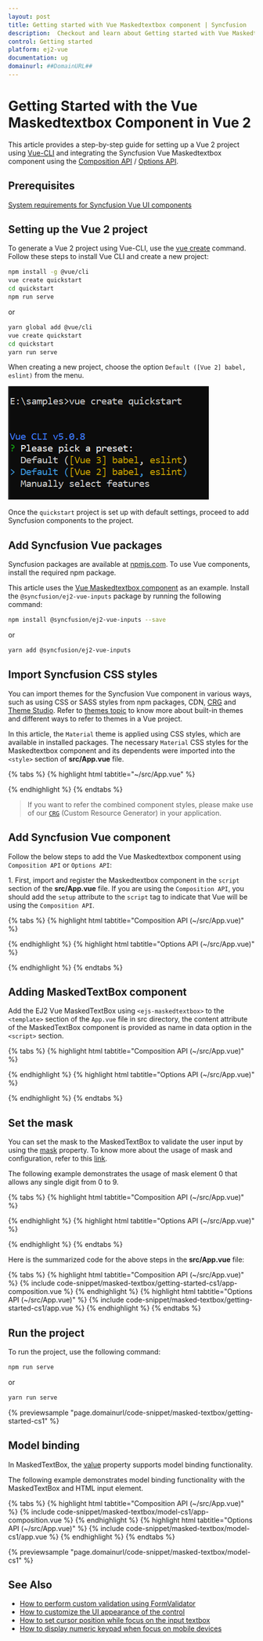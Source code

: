 ```yaml
---
layout: post
title: Getting started with Vue Maskedtextbox component | Syncfusion
description:  Checkout and learn about Getting started with Vue Maskedtextbox component of Syncfusion Essential JS 2 and more details.
control: Getting started 
platform: ej2-vue
documentation: ug
domainurl: ##DomainURL##
---
```


# Getting Started with the Vue Maskedtextbox Component in Vue 2

This article provides a step-by-step guide for setting up a Vue 2 project using [Vue-CLI](https://cli.vuejs.org/) and integrating the Syncfusion Vue Maskedtextbox component using the [Composition API](https://vuejs.org/guide/introduction.html#composition-api) / [Options API](https://vuejs.org/guide/introduction.html#options-api).


## Prerequisites

[System requirements for Syncfusion Vue UI components](https://ej2.syncfusion.com/vue/documentation/system-requirements/)

## Setting up the Vue 2 project

To generate a Vue 2 project using Vue-CLI, use the [vue create](https://cli.vuejs.org/#getting-started) command. Follow these steps to install Vue CLI and create a new project:

```bash
npm install -g @vue/cli
vue create quickstart
cd quickstart
npm run serve
```

or

```bash
yarn global add @vue/cli
vue create quickstart
cd quickstart
yarn run serve
```

When creating a new project, choose the option `Default ([Vue 2] babel, eslint)` from the menu.

![Vue 2 project](../appearance/images/vue2-terminal.png)

Once the `quickstart` project is set up with default settings, proceed to add Syncfusion components to the project.

## Add Syncfusion Vue packages

Syncfusion packages are available at [npmjs.com](https://www.npmjs.com/search?q=ej2-vue). To use Vue components, install the required npm package.

This article uses the [Vue Maskedtextbox component](https://www.syncfusion.com/vue-components/vue-input-mask) as an example. Install the `@syncfusion/ej2-vue-inputs` package by running the following command:

```bash
npm install @syncfusion/ej2-vue-inputs --save
```
or

```bash
yarn add @syncfusion/ej2-vue-inputs
```

## Import Syncfusion CSS styles

You can import themes for the Syncfusion Vue component in various ways, such as using CSS or SASS styles from npm packages, CDN, [CRG](https://ej2.syncfusion.com/javascript/documentation/common/custom-resource-generator/) and [Theme Studio](https://ej2.syncfusion.com/vue/documentation/appearance/theme-studio/). Refer to [themes topic](https://ej2.syncfusion.com/vue/documentation/appearance/theme/) to know more about built-in themes and different ways to refer to themes in a Vue project.

In this article, the `Material` theme is applied using CSS styles, which are available in installed packages. The necessary `Material` CSS styles for the Maskedtextbox component and its dependents were imported into the `<style>` section of **src/App.vue** file.

{% tabs %}
{% highlight html tabtitle="~/src/App.vue" %}

<style>
@import "../node_modules/@syncfusion/ej2-base/styles/material.css";
@import "../node_modules/@syncfusion/ej2-vue-inputs/styles/material.css";
</style>

{% endhighlight %}
{% endtabs %}

> If you want to refer the combined component styles, please make use of our [`CRG`](https://crg.syncfusion.com/) (Custom Resource Generator) in your application.

## Add Syncfusion Vue component

Follow the below steps to add the Vue Maskedtextbox component using `Composition API` or `Options API`:

1\. First, import and register the Maskedtextbox component in the `script` section of the **src/App.vue** file. If you are using the `Composition API`, you should add the `setup` attribute to the `script` tag to indicate that Vue will be using the `Composition API`.

{% tabs %}
{% highlight html tabtitle="Composition API (~/src/App.vue)" %}

<script setup>
import { MaskedTextBoxComponent as EjsMaskedtextbox } from "@syncfusion/ej2-vue-inputs";
</script>

{% endhighlight %}
{% highlight html tabtitle="Options API (~/src/App.vue)" %}

<script>
import { MaskedTextBoxComponent } from "@syncfusion/ej2-vue-inputs";

export default {
  components: {
    'ejs-maskedtextbox': MaskedTextBoxComponent
  }
}
</script>

{% endhighlight %}
{% endtabs %}

## Adding MaskedTextBox component

Add the EJ2 Vue MaskedTextBox using `<ejs-maskedtextbox>` to the `<template>` section of the `App.vue` file in src directory, the content attribute of the MaskedTextBox component is provided as name in data option in the `<script>` section.

{% tabs %}
{% highlight html tabtitle="Composition API (~/src/App.vue)" %}

<template>
    <div class="control_wrapper">
      <div class="control-label">MaskedTextbox
      </div>
      <ejs-maskedtextbox></ejs-maskedtextbox>
    </div>
</template>
<script setup>
import { MaskedTextBoxComponent as EjsMaskedtextbox } from "@syncfusion/ej2-vue-inputs";
</script>

{% endhighlight %}
{% highlight html tabtitle="Options API (~/src/App.vue)" %}

<template>
    <div class="control_wrapper">
      <div class="control-label">MaskedTextbox
      </div>
      <ejs-maskedtextbox></ejs-maskedtextbox>
    </div>
</template>
<script>
import { MaskedTextBoxComponent } from "@syncfusion/ej2-vue-inputs";
export default {
  components: {
    'ejs-maskedtextbox': MaskedTextBoxComponent
  },
  data () {
    return {}
  }
}
</script>

{% endhighlight %}
{% endtabs %}

## Set the mask

You can set the mask to the MaskedTextBox to validate the user input by using the [mask](https://ej2.syncfusion.com/vue/documentation/api/maskedtextbox#mask) property. To know more about the usage of mask and configuration, refer to this [link](./mask-configuration/).

The following example demonstrates the usage of mask element 0 that allows any single digit from 0 to 9.

{% tabs %}
{% highlight html tabtitle="Composition API (~/src/App.vue)" %}

<template>
    <div class="control_wrapper">
        <div class="control-label">MaskedTextBox
        </div>
        <ejs-maskedtextbox mask="000-000-0000"></ejs-maskedtextbox>
    </div>
</template>

<script setup>
import { MaskedTextBoxComponent as EjsMaskedtextbox } from "@syncfusion/ej2-vue-inputs";
</script>

{% endhighlight %}
{% highlight html tabtitle="Options API (~/src/App.vue)" %}

<template>
    <div class="control_wrapper">
        <div class="control-label">MaskedTextBox
        </div>
        <ejs-maskedtextbox mask="000-000-0000"></ejs-maskedtextbox>
    </div>
</template>

<script>
import { MaskedTextBoxComponent } from "@syncfusion/ej2-vue-inputs";
export default {
    components: {
        'ejs-maskedtextbox': MaskedTextBoxComponent
    }
}
</script>

{% endhighlight %}
{% endtabs %}

Here is the summarized code for the above steps in the **src/App.vue** file:

{% tabs %}
{% highlight html tabtitle="Composition API (~/src/App.vue)" %}
{% include code-snippet/masked-textbox/getting-started-cs1/app-composition.vue %}
{% endhighlight %}
{% highlight html tabtitle="Options API (~/src/App.vue)" %}
{% include code-snippet/masked-textbox/getting-started-cs1/app.vue %}
{% endhighlight %}
{% endtabs %}

## Run the project

To run the project, use the following command:

```bash
npm run serve
```

or

```bash
yarn run serve
```
        
{% previewsample "page.domainurl/code-snippet/masked-textbox/getting-started-cs1" %}

## Model binding

In MaskedTextBox, the [value](https://ej2.syncfusion.com/staging/vue/documentation/api/maskedtextbox#value) property supports model binding functionality.

The following example demonstrates model binding functionality with the MaskedTextBox and HTML input element.

{% tabs %}
{% highlight html tabtitle="Composition API (~/src/App.vue)" %}
{% include code-snippet/masked-textbox/model-cs1/app-composition.vue %}
{% endhighlight %}
{% highlight html tabtitle="Options API (~/src/App.vue)" %}
{% include code-snippet/masked-textbox/model-cs1/app.vue %}
{% endhighlight %}
{% endtabs %}
        
{% previewsample "page.domainurl/code-snippet/masked-textbox/model-cs1" %}

## See Also

* [How to perform custom validation using FormValidator](./how-to/perform-custom-validation-using-form-validator/)
* [How to customize the UI appearance of the control](./how-to/customize-the-ui-appearance-of-the-control/)
* [How to set cursor position while focus on the input textbox](./how-to/set-cursor-position-while-focus-on-the-input-textbox/)
* [How to display numeric keypad when focus on mobile devices](./how-to/display-numeric-keypad-when-focus-on-mobile-devices/)